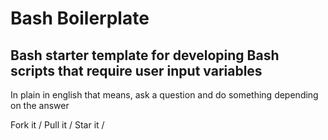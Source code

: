 # Bash Boilerplate

## Bash starter template for developing Bash scripts that require user input variables

In plain in english that means, ask a question and do something depending on the answer<p>
Fork it / Pull it / Star it / <p>

